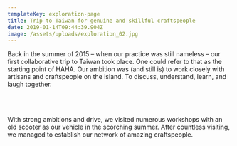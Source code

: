 ```yaml
---
templateKey: exploration-page
title: Trip to Taiwan for genuine and skillful craftspeople
date: 2019-01-14T09:44:39.904Z
image: /assets/uploads/exploration_02.jpg
---
```

Back in the summer of 2015 – when our practice was still nameless – our first collaborative trip to Taiwan took place. One could refer to that as the starting point of HAHA. Our ambition was (and still is) to work closely with artisans and craftspeople on the island. To discuss, understand, learn, and laugh together. 

<br/>

\
With strong ambitions and drive, we visited numerous workshops with an old scooter as our vehicle in the scorching summer. After countless visiting, we managed to establish our network of amazing craftspeople.
